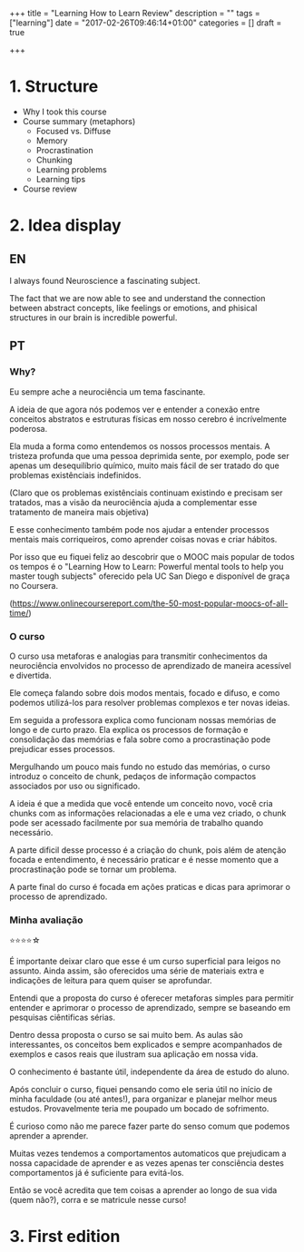 +++
title = "Learning How to Learn Review"
description = ""
tags = ["learning"]
date = "2017-02-26T09:46:14+01:00"
categories = []
draft = true

+++


# 1. Structure

- Why I took this course
- Course summary (metaphors)
  - Focused vs. Diffuse
  - Memory
  - Procrastination
  - Chunking
  - Learning problems
  - Learning tips
- Course review

# 2. Idea display

## EN

I always found Neuroscience a fascinating subject. 

The fact that we are now able to see and understand the connection between abstract concepts, like feelings or emotions, and phisical structures in our brain is incredible powerful.


## PT

### Why?

Eu sempre ache a neurociência um tema fascinante.

A ideia de que agora nós podemos ver e entender a conexão entre conceitos abstratos e estruturas físicas em nosso cerebro é incrívelmente poderosa.

Ela muda a forma como entendemos os nossos processos mentais. A tristeza profunda que uma pessoa deprimida sente, por exemplo, pode ser apenas um desequilíbrio químico, muito mais fácil de ser tratado do que problemas existênciais indefinidos.

(Claro que os problemas existênciais continuam existindo e precisam ser tratados, mas a visão da neurociência ajuda a complementar esse tratamento de maneira mais objetiva)

E esse conhecimento também pode nos ajudar a entender processos mentais mais corriqueiros, como aprender coisas novas e criar hábitos.

Por isso que eu fiquei feliz ao descobrir que o MOOC mais popular de todos os tempos é o "Learning How to Learn: Powerful mental tools to help you master tough subjects" oferecido pela UC San Diego e disponível de graça no Coursera. 

(https://www.onlinecoursereport.com/the-50-most-popular-moocs-of-all-time/)

### O curso

O curso usa metaforas e analogias para transmitir conhecimentos da neurociência envolvidos no processo de aprendizado de maneira acessível e divertida.

Ele começa falando sobre dois modos mentais, focado e difuso, e como podemos utilizá-los para resolver problemas complexos e ter novas ideias.

Em seguida a professora explica como funcionam nossas memórias de longo e de curto prazo. Ela explica os processos de formação e consolidação das memórias e fala sobre como a procrastinação pode prejudicar esses processos.

Mergulhando um pouco mais fundo no estudo das memórias, o curso introduz o conceito de chunk, pedaços de informação compactos associados por uso ou significado. 

A ideia é que a medida que você entende um conceito novo, você cria chunks com as informações relacionadas a ele e uma vez criado, o chunk pode ser acessado facilmente por sua memória de trabalho quando necessário.

A parte dificil desse processo é a criação do chunk, pois além de atenção focada e entendimento, é necessário praticar e é nesse momento que a procrastinação pode se tornar um problema.

A parte final do curso é focada em ações praticas e dicas para aprimorar o processo de aprendizado.

### Minha avaliação

⭐️⭐️⭐️⭐️☆

É importante deixar claro que esse é um curso superficial para leigos no assunto. Ainda assim, são oferecidos uma série de materiais extra e indicações de leitura para quem quiser se aprofundar.

Entendi que a proposta do curso é oferecer metaforas simples para permitir entender e aprimorar o processo de aprendizado, sempre se baseando em pesquisas ciêntificas sérias.

Dentro dessa proposta o curso se sai muito bem. As aulas são interessantes, os conceitos bem explicados e sempre acompanhados de exemplos e casos reais que ilustram sua aplicação em nossa vida.

O conhecimento é bastante útil, independente da área de estudo do aluno.

Após concluir o curso, fiquei pensando como ele seria útil no início de minha faculdade (ou até antes!), para organizar e planejar melhor meus estudos. Provavelmente teria me poupado um bocado de sofrimento.

É curioso como não me parece fazer parte do senso comum que podemos aprender a aprender.

Muitas vezes tendemos a comportamentos automaticos que prejudicam a nossa capacidade de aprender e as vezes apenas ter consciência destes comportamentos já é suficiente para evitá-los.

Então se você acredita que tem coisas a aprender ao longo de sua vida (quem não?), corra e se matricule nesse curso! 


# 3. First edition
